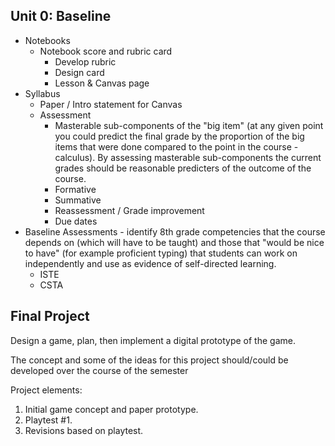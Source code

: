 ## Unit 0: Baseline

* Notebooks
  - Notebook score and rubric card
    - Develop rubric
    - Design card
    - Lesson & Canvas page
* Syllabus
  - Paper / Intro statement for Canvas
  - Assessment
    - Masterable sub-components of the "big item" (at any given point you could predict the final grade by the proportion of the big items that were done compared to the point in the course - calculus). By assessing masterable sub-components the current grades should be reasonable predicters of the outcome of the course.
    - Formative
    - Summative
    - Reassessment / Grade improvement
    - Due dates
* Baseline Assessments - identify 8th grade competencies that the course depends on (which will have to be taught) and those that "would be nice to have" (for example proficient typing) that students can work on independently and use as evidence of self-directed learning.
  - ISTE
  - CSTA

## Final Project

Design a game, plan, then implement a digital prototype of the game.

The concept and some of the ideas for this project should/could be developed over the course of the semester

Project elements:

1. Initial game concept and paper prototype.
2. Playtest #1.
3. Revisions based on playtest.
